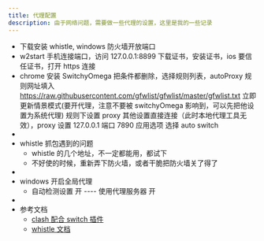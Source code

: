 ```yaml
---
title: 代理配置
description: 由于网络问题，需要做一些代理的设置，这里是我的一些记录
---
```


- 下载安装 whistle, windows 防火墙开放端口
- w2start 手机连接端口，访问 127.0.0.1:8899 下载证书，安装证书，ios 要信任证书，打开 https 连接
- chrome 安装 SwitchyOmega 把条件都删除，选择规则列表，autoProxy 规则网址填入 https://raw.githubusercontent.com/gfwlist/gfwlist/master/gfwlist.txt 立即更新情景模式(要开代理，注意不要被 switchyOmega 影响到，可以先把他设置为系统代理) 规则下设置 proxy 其他设置直接连接（此时本地代理工具无效），proxy 设置 127.0.0.1 端口 7890 应用选项 选择 auto switch
-
- whistle 抓包遇到的问题
  - whistle 的几个地址，不一定都能用，都试下
  - 不好使的时候，重新弄下防火墙，或者干脆把防火墙关了得了
-
- windows 开启全局代理
  - 自动检测设置 开 ---- 使用代理服务器 开
-
- 参考文档
  - [clash 配合 switch 插件](https://maofun.com/739.html)
  - [whistle 文档](https://wproxy.org/whistle/)
